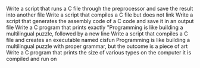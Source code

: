 Write a script that runs a C file through the preprocessor and save the result into another file
Write a script that compiles a C file but does not link
Write a script that generates the assembly code of a C code and save it in an output file
Write a C program that prints exactly "Programming is like building a multilingual puzzle, followed by a new line
Write a script that compiles a C file and creates an executable named cisfun
Programming is like building a multilingual puzzle
with proper grammar, but the outcome is a piece of art
Write a C program that prints the size of various types on the computer it is compiled and run on
